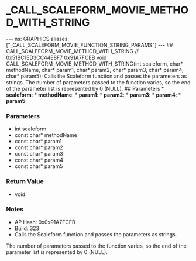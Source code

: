 # _CALL_SCALEFORM_MOVIE_METHOD_WITH_STRING

--- ns: GRAPHICS aliases: ["_CALL_SCALEFORM_MOVIE_FUNCTION_STRING_PARAMS"] --- ## CALL_SCALEFORM_MOVIE_METHOD_WITH_STRING  // 0x51BC1ED3CC44E8F7 0x91A7FCEB void CALL_SCALEFORM_MOVIE_METHOD_WITH_STRING(int scaleform, char* methodName, char* param1, char* param2, char* param3, char* param4, char* param5);  Calls the Scaleform function and passes the parameters as strings. The number of parameters passed to the function varies, so the end of the parameter list is represented by 0 (NULL).  ## Parameters * **scaleform**: * **methodName**: * **param1**: * **param2**: * **param3**: * **param4**: * **param5**:

### Parameters
* int scaleform
* const char* methodName
* const char* param1
* const char* param2
* const char* param3
* const char* param4
* const char* param5

### Return Value
* void

### Notes
* AP Hash: 0x0x91A7FCEB
* Build: 323
* Calls the Scaleform function and passes the parameters as strings.

The number of parameters passed to the function varies, so the end of the parameter list is represented by 0 (NULL).

